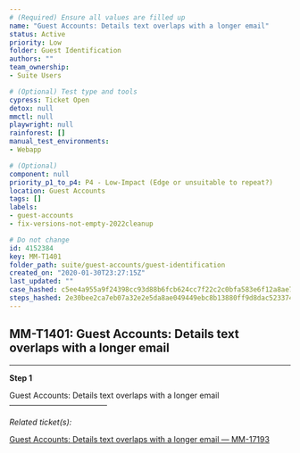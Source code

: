 ```yaml
---
# (Required) Ensure all values are filled up
name: "Guest Accounts: Details text overlaps with a longer email"
status: Active
priority: Low
folder: Guest Identification
authors: ""
team_ownership: 
- Suite Users

# (Optional) Test type and tools
cypress: Ticket Open
detox: null
mmctl: null
playwright: null
rainforest: []
manual_test_environments: 
- Webapp

# (Optional)
component: null
priority_p1_to_p4: P4 - Low-Impact (Edge or unsuitable to repeat?)
location: Guest Accounts
tags: []
labels: 
- guest-accounts
- fix-versions-not-empty-2022cleanup

# Do not change
id: 4152384
key: MM-T1401
folder_path: suite/guest-accounts/guest-identification
created_on: "2020-01-30T23:27:15Z"
last_updated: ""
case_hashed: c5ee4a955a9f24398cc93d88b6fcb624cc7f22c2c0bfa583e6f12a8ae7fc9cfbe32fd2bd787a1c344c3cc9dce72c80f3
steps_hashed: 2e30bee2ca7eb07a32e2e5da8ae049449ebc8b13880ff9d8dac523374a6d9a45349d58d10d92564a9c0c50773caa236a
---
```


## MM-T1401: Guest Accounts: Details text overlaps with a longer email

---

**Step 1**

Guest Accounts: Details text overlaps with a longer email\
–––––––––––––––––––––––––

_Related ticket(s):_

[Guest Accounts: Details text overlaps with a longer email — MM-17193](https://mattermost.atlassian.net/browse/MM-17193)
